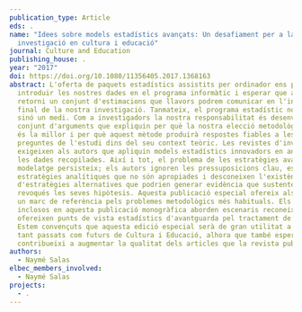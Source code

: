 ```yaml
---
publication_type: Article
eds: .
name: "Idees sobre models estadístics avançats: Un desafiament per a la
  investigació en cultura i educació"
journal: Culture and Education
publishing_house: .
year: "2017"
doi: https://doi.org/10.1080/11356405.2017.1368163
abstract: L'oferta de paquets estadístics assistits per ordinador ens permet
  introduir les nostres dades en el programa informàtic i esperar que aquest ens
  retorni un conjunt d'estimacions que llavors podrem comunicar en l'informe
  final de la nostra investigació. Tanmateix, el programa estadístic no és un fi
  sinó un medi. Com a investigadors la nostra responsabilitat és desenvolupar un
  conjunt d'arguments que expliquin per què la nostra elecció metodològica final
  és la millor i per què aquest mètode produirà respostes fiables a les
  preguntes de l'estudi dins del seu context teòric. Les revistes d'investigació
  exigeixen als autors que apliquin models estadístics innovadors en analitzar
  les dades recopilades. Així i tot, el problema de les estratègies avançades de
  modelatge persisteix; els autors ignoren les pressuposicions clau, escullen
  estratègies analítiques que no són apropiades i desconeixen l'existència
  d'estratègies alternatives que podrien generar evidència que sustentés o
  revoqués les seves hipòtesis. Aquesta publicació especial ofereix als lectors
  un marc de referència pels problemes metodològics més habituals. Els articles
  inclosos en aquesta publicació monogràfica aborden escenaris reconeixibles i
  ofereixen punts de vista estadístics d'avantguarda pel tractament de dades.
  Estem convençuts que aquesta edició especial serà de gran utilitat a autors
  tant passats com futurs de Cultura i Educació, alhora que també esperem que
  contribueixi a augmentar la qualitat dels articles que la revista publiqui.
authors:
  - Naymé Salas
elbec_members_involved:
  - Naymé Salas
projects:
  - .
---
```

